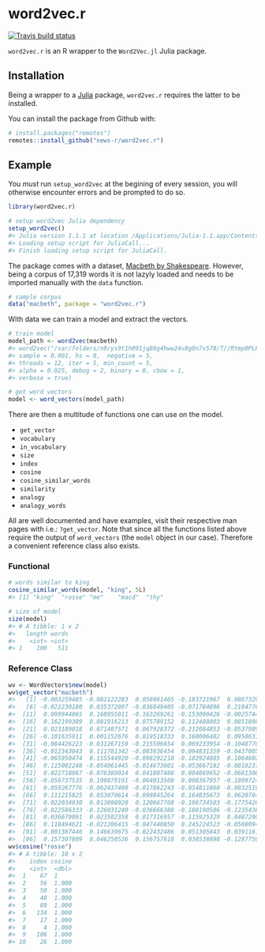
<!-- README.md is generated from README.Rmd. Please edit that file -->

# word2vec.r

<!-- badges: start -->

[![Travis build
status](https://travis-ci.org/news-r/word2vec.r.svg?branch=master)](https://travis-ci.org/news-r/word2vec.r)
<!-- badges: end -->

`word2vec.r` is an R wrapper to the `Word2Vec.jl` Julia package.

## Installation

Being a wrapper to a [Julia](https://julialang.org/) package,
`word2vec.r` requires the latter to be installed.

You can install the package from Github with:

``` r
# install.packages("remotes")
remotes::install_github("news-r/word2vec.r")
```

## Example

You *must* run `setup_word2vec` at the begining of every session, you
will otherwise encounter errors and be prompted to do so.

``` r
library(word2vec.r)

# setup word2vec Julia dependency
setup_word2vec()
#> Julia version 1.1.1 at location /Applications/Julia-1.1.app/Contents/Resources/julia/bin will be used.
#> Loading setup script for JuliaCall...
#> Finish loading setup script for JuliaCall.
```

The package comes with a dataset, [Macbeth by
Shakespeare](https://en.wikipedia.org/wiki/Macbeth). However, being a
corpus of 17,319 words it is not lazyly loaded and needs to be imported
manually with the `data` function.

``` r
# sample corpus
data("macbeth", package = "word2vec.r")
```

With data we can train a model and extract the vectors.

``` r
# train model
model_path <- word2vec(macbeth)
#> word2vec("/var/folders/n9/ys9t1h091jq80g4hww24v8g0n7v578/T//Rtmp0PLPuD/file48f273af76fd", "/var/folders/n9/ys9t1h091jq80g4hww24v8g0n7v578/T//Rtmp0PLPuD/file48f25d761642.txt", size = 100, window = 5, 
#> sample = 0.001, hs = 0,  negative = 5, 
#> threads = 12, iter = 5, min_count = 5, 
#> alpha = 0.025, debug = 2, binary = 0, cbow = 1, 
#> verbose = true)

# get word vectors
model <- word_vectors(model_path)
```

There are then a multitude of functions one can use on the model.

  - `get_vector`
  - `vocabulary`
  - `in_vocabulary`
  - `size`
  - `index`
  - `cosine`
  - `cosine_similar_words`
  - `similarity`
  - `analogy`
  - `analogy_words`

All are well documented and have examples, visit their respective man
pages with i.e.: `?get_vector`. Note that since all the functions listed
above require the output of `word_vectors` (the `model` object in our
case). Therefore a convenient reference class also exists.

### Functional

``` r
# words similar to king
cosine_similar_words(model, "king", 5L)
#> [1] "king"  "rosse" "me"    "macd"  "thy"

# size of model
size(model)
#> # A tibble: 1 x 2
#>   length words
#>    <int> <int>
#> 1    100   511
```

### Reference Class

``` r
wv <- WordVectors$new(model)
wv$get_vector("macbeth")
#>   [1] -0.003259485 -0.082122283  0.058061465 -0.183721967  0.086732987
#>   [6] -0.022230180  0.035372097 -0.036849405 -0.071784896  0.210477694
#>  [11]  0.099944065  0.168955011 -0.163269261 -0.153090426 -0.002574467
#>  [16]  0.162199389  0.081916213  0.075789152  0.112488003  0.085189812
#>  [21]  0.023189018  0.071407571  0.067928372 -0.212084853 -0.053798917
#>  [26] -0.101635911  0.001152676  0.019518333  0.160006482  0.095863122
#>  [31] -0.084426223 -0.031267159 -0.215506654  0.069233954 -0.104877048
#>  [36] -0.012343043  0.111781342 -0.083936454  0.094831359 -0.043700534
#>  [41] -0.065950474  0.155544920 -0.098292210 -0.102924085  0.106460213
#>  [46]  0.115002248 -0.054061445 -0.014673801 -0.053667182 -0.081023712
#>  [51]  0.022718067 -0.076389014  0.041087488  0.004069652 -0.068130678
#>  [56] -0.056737535  0.109879191 -0.064013508  0.008367957 -0.180972482
#>  [61]  0.059267776 -0.062437400 -0.017862243 -0.054811860 -0.083251905
#>  [66]  0.111215825  0.053070614 -0.099845264  0.164035673  0.062070426
#>  [71]  0.022034930  0.013898920  0.120667768 -0.106734503 -0.177542683
#>  [76] -0.022586333 -0.126031240 -0.036666388 -0.188190586 -0.123543812
#>  [81]  0.036679091  0.023502358  0.017316957 -0.115925329  0.048729024
#>  [86]  0.118494621 -0.021206415 -0.047440850  0.245224523 -0.050809487
#>  [91] -0.001387446  0.146639675 -0.022432486  0.051305843  0.039116177
#>  [96]  0.157307809  0.046250536  0.156757818  0.038538898 -0.128775079
wv$cosine("rosse")
#> # A tibble: 10 x 2
#>    index cosine
#>    <int>  <dbl>
#>  1    67  1    
#>  2    56  1.000
#>  3    50  1.000
#>  4    48  1.000
#>  5    89  1.000
#>  6   134  1.000
#>  7    17  1.000
#>  8     4  1.000
#>  9   106  1.000
#> 10    26  1.000
```
